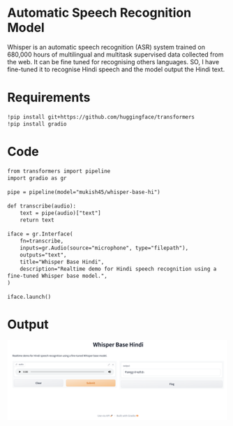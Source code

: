 # Automatic Speech Recognition Model
  Whisper is an automatic speech recognition (ASR) system trained on 680,000 hours of multilingual and multitask supervised data collected from the web. It can be fine tuned for recognising others languages. SO, I have fine-tuned it to recognise Hindi speech and the model output the Hindi text. 

# Requirements
    !pip install git+https://github.com/huggingface/transformers
    !pip install gradio
    
# Code
    from transformers import pipeline
    import gradio as gr

    pipe = pipeline(model="mukish45/whisper-base-hi") 

    def transcribe(audio):
        text = pipe(audio)["text"]
        return text

    iface = gr.Interface(
        fn=transcribe, 
        inputs=gr.Audio(source="microphone", type="filepath"), 
        outputs="text",
        title="Whisper Base Hindi",
        description="Realtime demo for Hindi speech recognition using a fine-tuned Whisper base model.",
    )

    iface.launch()
    
# Output
![Alt text](https://github.com/Mukish45/Automatic-Speech-Recognition/blob/main/Whisper-Hindi-Model.png?raw=true)
